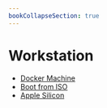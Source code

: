 ```yaml
---
bookCollapseSection: true
---
```


# Workstation

- [Docker Machine](/docs/installation/workstation/docker-machine)
- [Boot from ISO](/docs/installation/workstation/boot-from-iso)
- [Apple Silicon](/docs/installation/workstation/apple-silicon)
